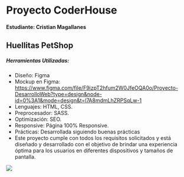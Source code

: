 # Proyecto CoderHouse
####  Estudiante: Cristian Magallanes

## Huellitas PetShop

##### Herramientas Utilizadas:
- Diseño: Figma
- Mockup en Figma: https://www.figma.com/file/F9izpT2hfum2W0JfeOQA0o/Proyecto-DesarrolloWeb?type=design&node-id=0%3A1&mode=design&t=l7A8mdmLhZRPSqLw-1
- Lenguajes: HTML, CSS.
- Preprocesador: SASS.
- Optimización: SEO.
- Responsive: Página 100% Responsive.
- Prácticas: Desarrollada siguiendo buenas prácticas
- Este proyecto cumple con todos los requisitos solicitados y está diseñado y desarrollado con el objetivo de brindar una experiencia óptima para los usuarios en diferentes dispositivos y tamaños de pantalla.

![](https://elements-cover-images-0.imgix.net/0e947e72-2e49-4c64-80f4-29babf42f4a3?auto=compress%2Cformat&w=900&fit=max&s=2b9fe39f9e033e9ae76daf15c6388df5)

